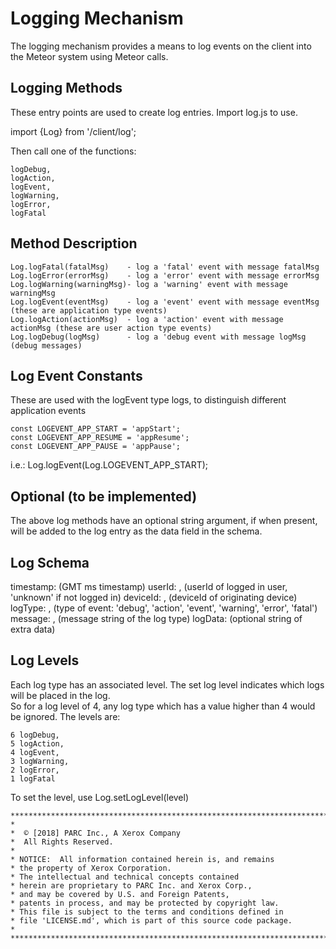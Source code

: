 
# Logging Mechanism
The logging mechanism provides a means to log events on the client into the Meteor system using Meteor calls.

## Logging Methods
These entry points are used to create log entries.  Import log.js to use.

  import {Log} from '/client/log';

Then call one of the functions:

    logDebug,
    logAction,
    logEvent,
    logWarning,
    logError,
    logFatal


## Method Description

    Log.logFatal(fatalMsg)    - log a 'fatal' event with message fatalMsg
    Log.logError(errorMsg)    - log a 'error' event with message errorMsg
    Log.logWarning(warningMsg)- log a 'warning' event with message warningMsg
    Log.logEvent(eventMsg)    - log a 'event' event with message eventMsg   (these are application type events)
    Log.logAction(actionMsg)  - log a 'action' event with message actionMsg (these are user action type events)
    Log.logDebug(logMsg)      - log a 'debug event with message logMsg      (debug messages)
    
## Log Event Constants

These are used with the logEvent type logs, to distinguish different application events

    const LOGEVENT_APP_START = 'appStart';
    const LOGEVENT_APP_RESUME = 'appResume';
    const LOGEVENT_APP_PAUSE = 'appPause';

i.e.:   Log.logEvent(Log.LOGEVENT_APP_START);

## Optional (to be implemented)

  The above log methods have an optional string argument, if when present, will be added to the log entry as the data field in the schema.

## Log Schema

  timestamp:  <timestamp> (GMT ms timestamp)
  userId:     <string>,   (userId of logged in user, 'unknown' if not logged in)
  deviceId:   <string>,   (deviceId of originating device)
  logType:    <string>,   (type of event: 'debug', 'action', 'event', 'warning', 'error', 'fatal')
  message:    <string>,   (message string of the log type)
  logData:    <string>    (optional string of extra data)
  
## Log Levels

Each log type has an associated level.  The set log level indicates which logs will be placed in the log.  
So for a log level of 4, any log type which has a value higher than 4 would be ignored.  The levels are:

    6 logDebug,
    5 logAction,
    4 logEvent,
    3 logWarning,
    2 logError,
    1 logFatal

To set the level, use Log.setLogLevel(level)



```
*************************************************************************
*
*  © [2018] PARC Inc., A Xerox Company
*  All Rights Reserved.
*
* NOTICE:  All information contained herein is, and remains
* the property of Xerox Corporation.
* The intellectual and technical concepts contained
* herein are proprietary to PARC Inc. and Xerox Corp.,
* and may be covered by U.S. and Foreign Patents,
* patents in process, and may be protected by copyright law.
* This file is subject to the terms and conditions defined in
* file 'LICENSE.md', which is part of this source code package.
*
**************************************************************************/
```